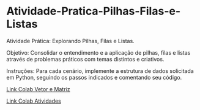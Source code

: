 # Atividade-Pratica-Pilhas-Filas-e-Listas
Atividade Prática: Explorando Pilhas, Filas e Listas.

Objetivo: Consolidar o entendimento e a aplicação de pilhas, filas e listas através de problemas práticos com temas distintos e criativos.

Instruções: Para cada cenário, implemente a estrutura de dados solicitada em Python, seguindo os passos indicados e comentando seu código.

[Link Colab Vetor e Matriz](https://colab.research.google.com/drive/1XtCkyMgA29NkLPpMSED1cz1n7c1zBuja?usp=sharing)

[Link Colab Atividades](https://colab.research.google.com/drive/1XtCkyMgA29NkLPpMSED1cz1n7c1zBuja?usp=sharing)
